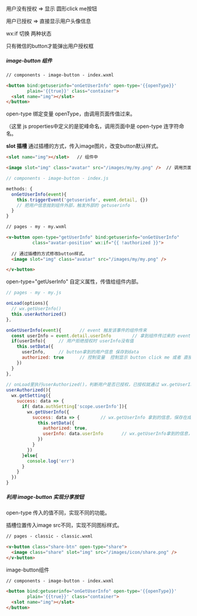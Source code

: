 用户没有授权 => 显示 圆形click me按钮

用户已授权 => 直接显示用户头像信息

wx:if 切换 两种状态



只有微信的button才能弹出用户授权框



##### image-button 组件

```html
// components - image-button - index.wxml

<button bind:getuserinfo="onGetUserInfo" open-type='{{openType}}'
        plain='{{true}}' class="container">
  <slot name="img"></slot>
</button>
```

open-type 绑定变量 openType，由调用页面传值过来。

（这里 js properties中定义的是驼峰命名，调用页面中是 open-type 连字符命名。



**slot 插槽** 通过插槽的方式，传入image图片，改变button默认样式。

```html
<slot name="img"></slot>   // 组件中
```

```html
<image slot="img" class="avatar" src="/images/my/my.png" />  // 调用页面中
```



```js
// components - image-button - index.js

methods: {
  onGetUserInfo(event){
    this.triggerEvent('getuserinfo', event.detail, {})
    // 把用户信息抛到组件外部，触发外部的 getuserinfo
  }
}
```



```html
// pages - my - my.wxml

<v-button open-type="getUserInfo" bind:getuserinfo="onGetUserInfo" 
          class="avatar-position" wx:if="{{ !authorized }}">
  
  // 通过插槽的方式修改button样式。
  <image slot="img" class="avatar" src="/images/my/my.png" />

</v-button>
```

open-type="getUserInfo"  自定义属性，传值给组件内部。

```js
// pages - my - my.js

onLoad(options){
  // wx.getUserInfo()
  this.userAuthorized()
},

onGetUserInfo(event){		// event 触发该事件的组件传来
  const userInfo = event.detail.userInfo		// 拿到组件传过来的 event.detail
  if(userInfo){		// 用户拒绝授权时 userInfo没有值
    this.setData({
      userInfo,		// button拿到的用户信息 保存到data
      authorized: true		// 控制变量  控制显示 button click me 或者 直接显示头像 
    })
  }
},
  
// onLoad里执行userAuthorized()，判断用户是否已授权，已授权就通过 wx.getUserInfo 拿到用户信息
userAuthorized(){
  wx.getSetting({
    success: data => {
      if( data.authSetting['scope.userInfo']){
        wx.getUserInfo({
          success: data => {		// wx.getUserInfo 拿到的信息，保存在成功回调的data里
            this.setData({
              authorized: true,
              userInfo: data.userInfo		// wx.getUserInfo拿到的信息，保存到 data
            })
          }
        })
      }else{
        console.log('err')
      }
    }
  })
}
```



##### 利用 image-button 实现分享按钮

open-type 传入的值不同，实现不同的功能。

插槽位置传入image src不同，实现不同图标样式。

```html
// pages - classic - classic.wxml

<v-button class="share-btn" open-type="share">
  <image class="share" slot="img" src="/images/icon/share.png" />
</v-button>
```

image-button组件

```html
// components - image-button - index.wxml

<button bind:getuserinfo="onGetUserInfo" open-type='{{openType}}'
        plain='{{true}}' class="container">
  <slot name="img"></slot>
</button>
```

